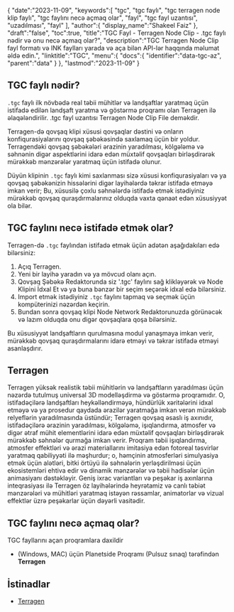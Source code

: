 {
   "date":"2023-11-09",
   "keywords":[
"tgc",
"tgc faylı",
"tgc terragen node klip faylı",
"tgc faylını necə açmaq olar",
"fayl",
"tgc fayl uzantısı",
"uzadılması",
"fayl"
],
   "author":{
      "display_name":"Shakeel Faiz"
},
   "draft":"false",
   "toc":true,
   "title":"TGC Fayl - Terragen Node Clip - .tgc faylı nədir və onu necə açmaq olar?",
   "description":"TGC Terragen Node Clip fayl formatı və INK faylları yarada və aça bilən API-lər haqqında məlumat əldə edin.",
   "linktitle":"TGC",
   "menu":{
      "docs":{
         "identifier":"data-tgc-az",
         "parent":"data"
}
},
   "lastmod":"2023-11-09"
}

## TGC faylı nədir?

`.tgc` faylı ilk növbədə real təbii mühitlər və landşaftlar yaratmaq üçün istifadə edilən landşaft yaratma və göstərmə proqramı olan Terragen ilə əlaqələndirilir. .tgc fayl uzantısı Terragen Node Clip File deməkdir.

Terragen-də qovşaq klipi xüsusi qovşaqlar dəstini və onların konfiqurasiyalarını qovşaq şəbəkəsində saxlamaq üçün bir yoldur. Terragendəki qovşaq şəbəkələri ərazinin yaradılması, kölgələmə və səhnənin digər aspektlərini idarə edən müxtəlif qovşaqları birləşdirərək mürəkkəb mənzərələr yaratmaq üçün istifadə olunur.

Düyün klipinin `.tgc` faylı kimi saxlanması sizə xüsusi konfiqurasiyaları və ya qovşaq şəbəkənizin hissələrini digər layihələrdə təkrar istifadə etməyə imkan verir; Bu, xüsusilə çoxlu səhnələrdə istifadə etmək istədiyiniz mürəkkəb qovşaq quraşdırmalarınız olduqda vaxta qənaət edən xüsusiyyət ola bilər.

## TGC faylını necə istifadə etmək olar?

Terragen-də `.tgc` faylından istifadə etmək üçün adətən aşağıdakıları edə bilərsiniz:

1.  Açıq Terragen.
2.  Yeni bir layihə yaradın və ya mövcud olanı açın.
3.  Qovşaq Şəbəkə Redaktorunda siz '.tgc' faylını sağ klikləyərək və Node Klipini İdxal Et və ya buna bənzər bir seçim seçərək idxal edə bilərsiniz.
4.  Import etmək istədiyiniz `.tgc` faylını tapmaq və seçmək üçün kompüterinizi nəzərdən keçirin.
5.  Bundan sonra qovşaq klipi Node Network Redaktorunuzda görünəcək və lazım olduqda onu digər qovşaqlara qoşa bilərsiniz.

Bu xüsusiyyət landşaftların qurulmasına modul yanaşmaya imkan verir, mürəkkəb qovşaq quraşdırmalarını idarə etməyi və təkrar istifadə etməyi asanlaşdırır.

## Terragen

Terragen yüksək realistik təbii mühitlərin və landşaftların yaradılması üçün nəzərdə tutulmuş universal 3D modelləşdirmə və göstərmə proqramıdır. O, istifadəçilərə landşaftları heykəlləndirməyə, hündürlük xəritələrini idxal etməyə və ya prosedur qaydada ərazilər yaratmağa imkan verən mürəkkəb relyeflərin yaradılmasında üstündür; Terragen qovşaq əsaslı iş axınıdır, istifadəçilərə ərazinin yaradılması, kölgələmə, işıqlandırma, atmosfer və digər ətraf mühit elementlərini idarə edən müxtəlif qovşaqları birləşdirərək mürəkkəb səhnələr qurmağa imkan verir. Proqram təbii işıqlandırma, atmosfer effektləri və ərazi materiallarını imitasiya edən fotoreal təsvirlər yaratmaq qabiliyyəti ilə məşhurdur; o, həmçinin atmosferləri simulyasiya etmək üçün alətləri, bitki örtüyü ilə səhnələrin yerləşdirilməsi üçün ekosistemləri ehtiva edir və dinamik mənzərələr və təbii hadisələr üçün animasiyanı dəstəkləyir. Geniş ixrac variantları və peşəkar iş axınlarına inteqrasiyası ilə Terragen öz layihələrində heyrətamiz və canlı təbiət mənzərələri və mühitləri yaratmaq istəyən rəssamlar, animatorlar və vizual effektlər üzrə peşəkarlar üçün dəyərli vasitədir.

## TGC faylını necə açmaq olar?

TGC fayllarını açan proqramlara daxildir

- (Windows, MAC) üçün Planetside Proqramı (Pulsuz sınaq) tərəfindən **Terragen**

## İstinadlar
* [Terragen](https://en.wikipedia.org/wiki/Terragen)
